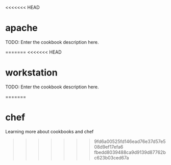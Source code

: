 <<<<<<< HEAD
# apache

TODO: Enter the cookbook description here.

=======
<<<<<<< HEAD
# workstation

TODO: Enter the cookbook description here.

=======
# chef
Learning more about cookbooks and chef
>>>>>>> 9fd6a00525fd146ead76e37d57e508d9ef17efa6
>>>>>>> fbedd8039488ca9d9139d87762bc623b03ced67a
